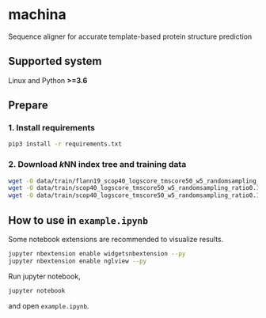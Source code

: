 # machina

Sequence aligner for accurate template-based protein structure prediction

## Supported system

Linux and Python **>=3.6**

## Prepare

### 1. Install requirements

```bash
pip3 install -r requirements.txt
```

### 2. Download <i>k</i>NN index tree and training data

```bash
wget -O data/train/flann19_scop40_logscore_tmscore50_w5_randomsampling_ratio0.1 http://www.cb.cs.titech.ac.jp/~makigaki/machina/data/train/flann19_scop40_logscore_tmscore50_w5_randomsampling_ratio0.1
wget -O data/train/scop40_logscore_tmscore50_w5_randomsampling_ratio0.1_x.npy http://www.cb.cs.titech.ac.jp/~makigaki/machina/data/train/scop40_logscore_tmscore50_w5_randomsampling_ratio0.1_x.npy
wget -O data/train/scop40_logscore_tmscore50_w5_randomsampling_ratio0.1_y.npy http://www.cb.cs.titech.ac.jp/~makigaki/machina/data/train/scop40_logscore_tmscore50_w5_randomsampling_ratio0.1_y.npy
```

## How to use in `example.ipynb`

Some notebook extensions are recommended to visualize results.

```bash
jupyter nbextension enable widgetsnbextension --py
jupyter nbextension enable nglview --py
```

Run jupyter notebook,

```bash
jupyter notebook
```

and open `example.ipynb`.
